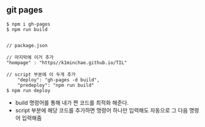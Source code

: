 ## git pages
```
$ npm i gh-pages
$ npm run build


// package.json

// 마지막에 이거 추가
"hompage" : "https//k1minchae.github.io/TIL"

// script 부분에 이 두개 추가
    "deploy": "gh-pages -d build",
    "predeploy": "npm run build"
$ npm run deploy
```
- build 명령어를 통해 내가 짠 코드를 최적화 해준다.
- script 부분에 해당 코드를 추가하면 명령어 하나만 입력해도 자동으로 그 다음 명령어 입력해줌

<br>

